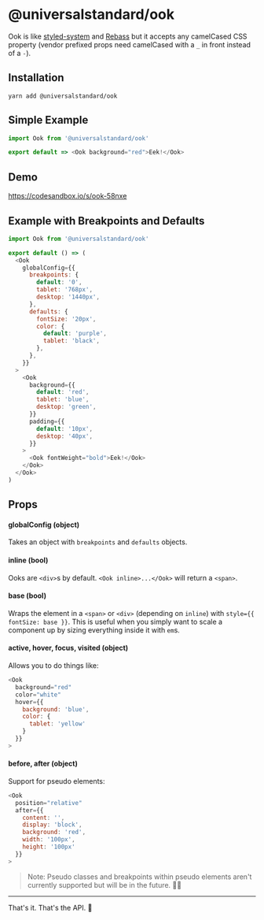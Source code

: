 # @universalstandard/ook

Ook is like [styled-system](https://styled-system.com) and [Rebass](https://rebassjs.org/) but it accepts any camelCased CSS property (vendor prefixed props need camelCased with a `_` in front instead of a `-`).

## Installation

`yarn add @universalstandard/ook`

## Simple Example

```js
import Ook from '@universalstandard/ook'

export default => <Ook background="red">Eek!</Ook>
```

## Demo

https://codesandbox.io/s/ook-58nxe

## Example with Breakpoints and Defaults

```js
import Ook from '@universalstandard/ook'

export default () => (
  <Ook
    globalConfig={{
      breakpoints: {
        default: '0',
        tablet: '768px',
        desktop: '1440px',
      },
      defaults: {
        fontSize: '20px',
        color: {
          default: 'purple',
          tablet: 'black',
        },
      },
    }}
  >
    <Ook
      background={{
        default: 'red',
        tablet: 'blue',
        desktop: 'green',
      }}
      padding={{
        default: '10px',
        desktop: '40px',
      }}
    >
      <Ook fontWeight="bold">Eek!</Ook>
    </Ook>
  </Ook>
)
```

## Props

#### globalConfig (object)

Takes an object with `breakpoints` and `defaults` objects.

#### inline (bool)

Ooks are `<div>`s by default. `<Ook inline>...</Ook>` will return a `<span>`.

#### base (bool)

Wraps the element in a `<span>` or `<div>` (depending on `inline`) with `style={{ fontSize: base }}`. This is useful when you simply want to scale a component up by sizing everything inside it with `em`s.

#### active, hover, focus, visited (object)

Allows you to do things like:

```js
<Ook
  background="red"
  color="white"
  hover={{
    background: 'blue',
    color: {
      tablet: 'yellow'
    }
  }}
>
```

#### before, after (object)

Support for pseudo elements:

```js
<Ook
  position="relative"
  after={{
    content: '',
    display: 'block',
    background: 'red',
    width: '100px',
    height: '100px'
  }}
>
```

> Note: Pseudo classes and breakpoints within pseudo elements aren't currently supported but will be in the future. 🤷‍♂️

---

That's it. That's the API. 🍌
